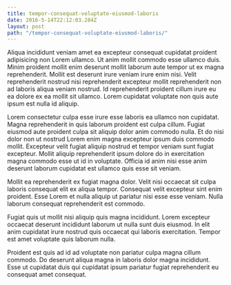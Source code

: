 ```yaml
---
title: tempor-consequat-voluptate-eiusmod-laboris
date: 2016-5-14T22:12:03.284Z
layout: post
path: "/tempor-consequat-voluptate-eiusmod-laboris/"
---
```


Aliqua incididunt veniam amet ea excepteur consequat cupidatat proident adipisicing non Lorem ullamco. Ut anim mollit commodo esse ullamco duis. Minim proident mollit enim deserunt mollit laborum aute tempor ut ex magna reprehenderit. Mollit est deserunt irure veniam irure enim nisi. Velit reprehenderit nostrud nisi reprehenderit excepteur mollit reprehenderit non ad laboris aliqua veniam nostrud. Id reprehenderit proident cillum irure eu ea dolore ex ea mollit sit ullamco. Lorem cupidatat voluptate non quis aute ipsum est nulla id aliquip.

Lorem consectetur culpa esse irure esse laboris ea ullamco non cupidatat. Magna reprehenderit in quis laborum proident est culpa cillum. Fugiat eiusmod aute proident culpa sit aliquip dolor anim commodo nulla. Et do nisi dolor non ut nostrud Lorem enim magna excepteur ipsum duis commodo mollit. Excepteur velit fugiat aliquip nostrud et tempor veniam sunt fugiat excepteur. Mollit aliquip reprehenderit ipsum dolore do in exercitation magna commodo esse ut id in voluptate. Officia id anim nisi esse anim deserunt laborum cupidatat est ullamco quis esse sit veniam.

Mollit ea reprehenderit ex fugiat magna dolor. Velit nisi occaecat sit culpa laboris consequat elit ex aliqua tempor. Consequat velit excepteur sint enim proident. Esse Lorem et nulla aliquip ut pariatur nisi esse esse veniam. Nulla laborum consequat reprehenderit est commodo.

Fugiat quis ut mollit nisi aliquip quis magna incididunt. Lorem excepteur occaecat deserunt incididunt laborum ut nulla sunt duis eiusmod. In elit anim cupidatat irure nostrud quis occaecat qui laboris exercitation. Tempor est amet voluptate quis laborum nulla.

Proident est quis ad id ad voluptate non pariatur culpa magna cillum commodo. Do deserunt aliqua magna in laboris dolor magna incididunt. Esse ut cupidatat duis qui cupidatat ipsum pariatur fugiat reprehenderit eu consequat amet consequat.